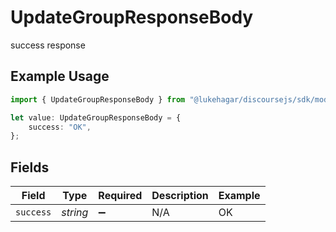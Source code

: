 # UpdateGroupResponseBody

success response

## Example Usage

```typescript
import { UpdateGroupResponseBody } from "@lukehagar/discoursejs/sdk/models/operations";

let value: UpdateGroupResponseBody = {
    success: "OK",
};
```

## Fields

| Field              | Type               | Required           | Description        | Example            |
| ------------------ | ------------------ | ------------------ | ------------------ | ------------------ |
| `success`          | *string*           | :heavy_minus_sign: | N/A                | OK                 |